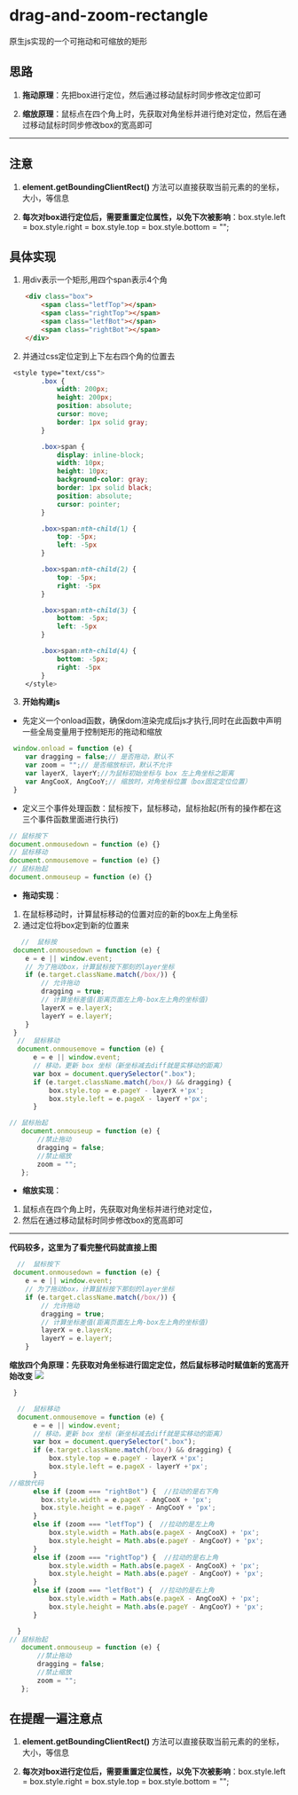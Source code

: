 # drag-and-zoom-rectangle
原生js实现的一个可拖动和可缩放的矩形
## 思路
1. **拖动原理**：先把box进行定位，然后通过移动鼠标时同步修改定位即可

2. **缩放原理**：鼠标点在四个角上时，先获取对角坐标并进行绝对定位，然后在通过移动鼠标时同步修改box的宽高即可
---
## 注意
1. **element.getBoundingClientRect()**  方法可以直接获取当前元素的的坐标，大小，等信息

2. **每次对box进行定位后，需要重置定位属性，以免下次被影响**：box.style.left = box.style.right = box.style.top = box.style.bottom = "";

## 具体实现
1. 用div表示一个矩形,用四个span表示4个角
```html
    <div class="box">
        <span class="letfTop"></span>
        <span class="rightTop"></span>
        <span class="letfBot"></span>
        <span class="rightBot"></span>
    </div>
```
2. 并通过css定位定到上下左右四个角的位置去
```css
 <style type="text/css">
        .box {
            width: 200px;
            height: 200px;
            position: absolute;
            cursor: move;
            border: 1px solid gray;
        }

        .box>span {
            display: inline-block;
            width: 10px;
            height: 10px;
            background-color: gray;
            border: 1px solid black;
            position: absolute;
            cursor: pointer;
        }

        .box>span:nth-child(1) {
            top: -5px;
            left: -5px
        }

        .box>span:nth-child(2) {
            top: -5px;
            right: -5px
        }

        .box>span:nth-child(3) {
            bottom: -5px;
            left: -5px
        }

        .box>span:nth-child(4) {
            bottom: -5px;
            right: -5px
        }
    </style>
```
3. **开始构建js**

- 先定义一个onload函数，确保dom渲染完成后js才执行,同时在此函数中声明一些全局变量用于控制矩形的拖动和缩放
```js
 window.onload = function (e) {
    var dragging = false;// 是否拖动，默认不
    var zoom = "";// 是否缩放标识，默认不允许
    var layerX, layerY;//为鼠标初始坐标与 box 左上角坐标之距离
    var AngCooX, AngCooY;// 缩放时，对角坐标位置（box固定定位位置）
 }

```
- 定义三个事件处理函数：鼠标按下，鼠标移动，鼠标抬起(所有的操作都在这三个事件函数里面进行执行)
```js
// 鼠标按下
document.onmousedown = function (e) {}
// 鼠标移动
document.onmousemove = function (e) {}
// 鼠标抬起
document.onmouseup = function (e) {}
```
- **拖动实现**：
1. 在鼠标移动时，计算鼠标移动的位置对应的新的box左上角坐标
2. 通过定位将box定到新的位置来
```js
   //  鼠标按
 document.onmousedown = function (e) {
    e = e || window.event;
    // 为了拖动box，计算鼠标按下那刻的layer坐标
    if (e.target.className.match(/box/)) {
        // 允许拖动
        dragging = true;
        // 计算坐标差值(距离页面左上角-box左上角的坐标值)
        layerX = e.layerX;
        layerY = e.layerY;
    }
 }
  //  鼠标移动
  document.onmousemove = function (e) {
      e = e || window.event;
      // 移动，更新 box 坐标（新坐标减去diff就是实移动的距离）
      var box = document.querySelector(".box");
      if (e.target.className.match(/box/) && dragging) {
          box.style.top = e.pageY - layerX +'px';
          box.style.left = e.pageX - layerY +'px';
      }

// 鼠标抬起
   document.onmouseup = function (e) {
       //禁止拖动
       dragging = false;
       //禁止缩放
       zoom = "";
   };
```
- **缩放实现**：
1. 鼠标点在四个角上时，先获取对角坐标并进行绝对定位，
2. 然后在通过移动鼠标时同步修改box的宽高即可
---
 **代码较多，这里为了看完整代码就直接上图**
```js
  //  鼠标按下
 document.onmousedown = function (e) {
    e = e || window.event;
    // 为了拖动box，计算鼠标按下那刻的layer坐标
    if (e.target.className.match(/box/)) {
        // 允许拖动
        dragging = true;
        // 计算坐标差值(距离页面左上角-box左上角的坐标值)
        layerX = e.layerX;
        layerY = e.layerY;
    }
```
**缩放四个角原理：先获取对角坐标进行固定定位，然后鼠标移动时赋值新的宽高开始改变**
![](https://github.com/zhangluzhanglu/drag-and-zoom-rectangle/blob/master/img/down.png?raw=true)
```js
 }

  //  鼠标移动
  document.onmousemove = function (e) {
      e = e || window.event;
      // 移动，更新 box 坐标（新坐标减去diff就是实移动的距离）
      var box = document.querySelector(".box");
      if (e.target.className.match(/box/) && dragging) {
          box.style.top = e.pageY - layerX +'px';
          box.style.left = e.pageX - layerY +'px';
      }
//缩放代码      
      else if (zoom === "rightBot") {  //拉动的是右下角
        box.style.width = e.pageX - AngCooX + 'px';
        box.style.height = e.pageY - AngCooY + 'px';
      }
      else if (zoom === "letfTop") {  //拉动的是左上角
          box.style.width = Math.abs(e.pageX - AngCooX) + 'px';
          box.style.height = Math.abs(e.pageY - AngCooY) + 'px';
      }
      else if (zoom === "rightTop") {  //拉动的是右上角
          box.style.width = Math.abs(e.pageX - AngCooX) + 'px';
          box.style.height = Math.abs(e.pageY - AngCooY) + 'px';
      }
      else if (zoom === "letfBot") {  //拉动的是右上角
          box.style.width = Math.abs(e.pageX - AngCooX) + 'px';
          box.style.height = Math.abs(e.pageY - AngCooY) + 'px';
      }
```

```js
  }
// 鼠标抬起
   document.onmouseup = function (e) {
       //禁止拖动
       dragging = false;
       //禁止缩放
       zoom = "";
   };
```
 
## 在提醒一遍注意点
1. **element.getBoundingClientRect()**  方法可以直接获取当前元素的的坐标，大小，等信息

2. **每次对box进行定位后，需要重置定位属性，以免下次被影响**：box.style.left = box.style.right = box.style.top = box.style.bottom = "";
